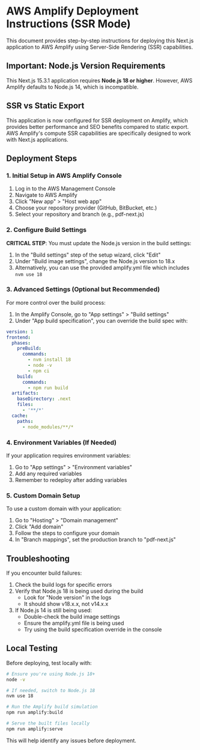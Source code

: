 # AWS Amplify Deployment Instructions (SSR Mode)

This document provides step-by-step instructions for deploying this Next.js application to AWS Amplify using Server-Side Rendering (SSR) capabilities.

## Important: Node.js Version Requirements

This Next.js 15.3.1 application requires **Node.js 18 or higher**. However, AWS Amplify defaults to Node.js 14, which is incompatible.

## SSR vs Static Export

This application is now configured for SSR deployment on Amplify, which provides better performance and SEO benefits compared to static export. AWS Amplify's compute SSR capabilities are specifically designed to work with Next.js applications.

## Deployment Steps

### 1. Initial Setup in AWS Amplify Console

1. Log in to the AWS Management Console
2. Navigate to AWS Amplify
3. Click "New app" > "Host web app"
4. Choose your repository provider (GitHub, BitBucket, etc.)
5. Select your repository and branch (e.g., pdf-next.js)

### 2. Configure Build Settings

**CRITICAL STEP**: You must update the Node.js version in the build settings:

1. In the "Build settings" step of the setup wizard, click "Edit"
2. Under "Build image settings", change the Node.js version to 18.x
3. Alternatively, you can use the provided amplify.yml file which includes `nvm use 18`

### 3. Advanced Settings (Optional but Recommended)

For more control over the build process:

1. In the Amplify Console, go to "App settings" > "Build settings"
2. Under "App build specification", you can override the build spec with:

```yaml
version: 1
frontend:
  phases:
    preBuild:
      commands:
        - nvm install 18
        - node -v
        - npm ci
    build:
      commands:
        - npm run build
  artifacts:
    baseDirectory: .next
    files:
      - '**/*'
  cache:
    paths:
      - node_modules/**/*
```

### 4. Environment Variables (If Needed)

If your application requires environment variables:

1. Go to "App settings" > "Environment variables"
2. Add any required variables
3. Remember to redeploy after adding variables

### 5. Custom Domain Setup

To use a custom domain with your application:

1. Go to "Hosting" > "Domain management"
2. Click "Add domain"
3. Follow the steps to configure your domain
4. In "Branch mappings", set the production branch to "pdf-next.js"

## Troubleshooting

If you encounter build failures:

1. Check the build logs for specific errors
2. Verify that Node.js 18 is being used during the build
   - Look for "Node version" in the logs
   - It should show v18.x.x, not v14.x.x
3. If Node.js 14 is still being used:
   - Double-check the build image settings
   - Ensure the amplify.yml file is being used
   - Try using the build specification override in the console

## Local Testing

Before deploying, test locally with:

```bash
# Ensure you're using Node.js 18+
node -v

# If needed, switch to Node.js 18
nvm use 18

# Run the Amplify build simulation
npm run amplify:build

# Serve the built files locally
npm run amplify:serve
```

This will help identify any issues before deployment.
